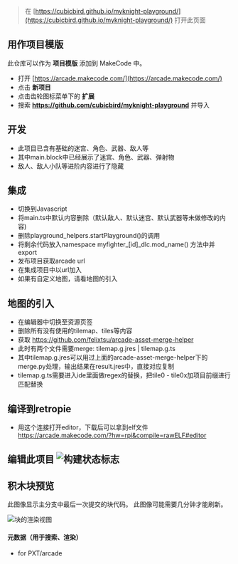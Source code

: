  


> 在 [https://cubicbird.github.io/myknight-playground/](https://cubicbird.github.io/myknight-playground/) 打开此页面

## 用作项目模版

此仓库可以作为 **项目模版** 添加到 MakeCode 中。

* 打开 [https://arcade.makecode.com/](https://arcade.makecode.com/)
* 点击 **新项目**
* 点击齿轮图标菜单下的 **扩展**
* 搜索 **https://github.com/cubicbird/myknight-playground** 并导入


## 开发

* 此项目已含有基础的迷宫、角色、武器、敌人等
* 其中main.block中已经展示了迷宫、角色、武器、弹射物
* 敌人、敌人小队等进阶内容进行了隐藏

## 集成

* 切换到Javascript
* 将main.ts中默认内容删除（默认敌人、默认迷宫、默认武器等未做修改的内容)
* 删除playground_helpers.startPlayground()的调用
* 将剩余代码放入namespace myfighter\_[id]\_dlc.mod_name() 方法中并export
* 发布项目获取arcade url
* 在集成项目中以url加入
* 如果有自定义地图，请看地图的引入

## 地图的引入

* 在编辑器中切换至资源页签
* 删除所有没有使用的tilemap、tiles等内容
* 获取 https://github.com/felixtsu/arcade-asset-merge-helper
* 此时有两个文件需要merge: tilemap.g.jres | tilemap.g.ts
* 其中tilemap.g.jres可以用过上面的arcade-asset-merge-helper下的merge.py处理，输出结果在result.jres中，直接对应复制
* tilemap.g.ts需要进入ide里面做regex的替换，把tile0 - tile0x加项目前缀进行匹配替换


## 编译到retropie
* 用这个连接打开editor，下载后可以拿到elf文件 https://arcade.makecode.com/?hw=rpi&compile=rawELF#editor


## 编辑此项目 ![构建状态标志](https://github.com/cubicbird/myknight-playground/workflows/MakeCode/badge.svg)


## 积木块预览

此图像显示主分支中最后一次提交的块代码。
此图像可能需要几分钟才能刷新。

![块的渲染视图](https://github.com/felixtsu/myknight-playground/raw/master/.github/makecode/blocks.png)

#### 元数据（用于搜索、渲染）

* for PXT/arcade
<script src="https://makecode.com/gh-pages-embed.js"></script><script>makeCodeRender("{{ site.makecode.home_url }}", "{{ site.github.owner_name }}/{{ site.github.repository_name }}");</script>
